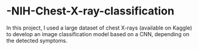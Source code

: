 # -NIH-Chest-X-ray-classification
In this project, I used a large dataset of chest X-rays (available on Kaggle) to develop an image classification model based on a CNN, depending on the detected symptoms.
